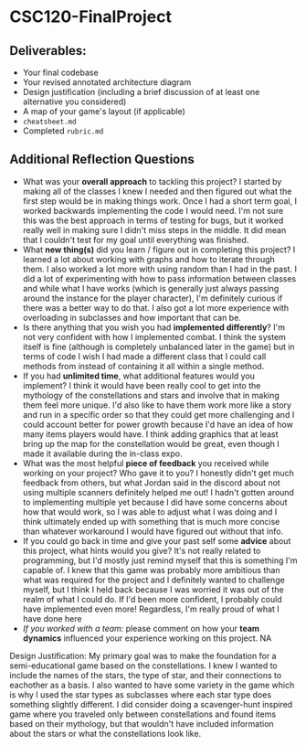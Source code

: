 # CSC120-FinalProject

## Deliverables:
 - Your final codebase
 - Your revised annotated architecture diagram
 - Design justification (including a brief discussion of at least one alternative you considered)
 - A map of your game's layout (if applicable)
 - `cheatsheet.md`
 - Completed `rubric.md`
  
## Additional Reflection Questions
 - What was your **overall approach** to tackling this project?
 I started by making all of the classes I knew I needed and then figured out what the first step would be in making things work. Once I had a short term goal, I worked backwards implementing the code I would need. I'm not sure this was the best approach in terms of testing for bugs, but it worked really well in making sure I didn't miss steps in the middle. It did mean that I couldn't test for my goal until everything was finished.
 - What **new thing(s)** did you learn / figure out in completing this project?
 I learned a lot about working with graphs and how to iterate through them. I also worked a lot more with using random than I had in the past. I did a lot of experimenting with how to pass information between classes and while what I have works (which is generally just always passing around the instance for the player character), I'm definitely curious if there was a better way to do that. I also got a lot more experience with overloading in subclasses and how important that can be. 
 - Is there anything that you wish you had **implemented differently**?
 I'm not very confident with how I implemented combat. I think the system itself is fine (although is completely unbalanced later in the game) but in terms of code I wish I had made a different class that I could call methods from instead of containing it all within a single method. 
 - If you had **unlimited time**, what additional features would you implement?
 I think it would have been really cool to get into the mythology of the constellations and stars and involve that in making them feel more unique. I'd also like to have them work more like a story and run in a specific order so that they could get more challenging and I could account better for power growth because I'd have an idea of how many items players would have. I think adding graphics that at least bring up the map for the constellation would be great, even though I made it available during the in-class expo. 
 - What was the most helpful **piece of feedback** you received while working on your project? Who gave it to you?
 I honestly didn't get much feedback from others, but what Jordan said in the discord about not using multiple scanners definitely helped me out! I hadn't gotten around to implementing multiple yet because I did have some concerns about how that would work, so I was able to adjust what I was doing and I think ultimately ended up with something that is much more concise than whatever workaround I would have figured out without that info.
 - If you could go back in time and give your past self some **advice** about this project, what hints would you give?
 It's not really related to programming, but I'd mostly just remind myself that this is something I'm capable of. I knew that this game was probably more ambitious than what was required for the project and I definitely wanted to challenge myself, but I think I held back because I was worried it was out of the realm of what I could do. If I'd been more confident, I probably could have implemented even more! Regardless, I'm really proud of what I have done here
 - _If you worked with a team:_ please comment on how your **team dynamics** influenced your experience working on this project.
 NA

 Design Justification:
 My primary goal was to make the foundation for a semi-educational game based on the constellations. I knew I wanted to include the names of the stars, the type of star, and their connections to eachother as a basis. I also wanted to have some variety in the game which is why I used the star types as subclasses where each star type does something slightly different. I did consider doing a scavenger-hunt inspired game where you traveled only between constellations and found items based on their mythology, but that wouldn't have included information about the stars or what the constellations look like. 

